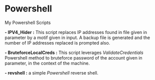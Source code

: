 # Powershell
My Powershell Scripts

**- IPV4_Hider :**
This script replaces IP addresses found in file given in parameter by a motif given in input. A backup file is generated and the number of IP addresses replaced is prompted also.

**- BruteforceLocalCreds :**
This script leverages _ValidateCredentials_ Powershell method to bruteforce password of the account given in parameter, in  the context of the machine.

**- revshell :**
a simple _Powershell_ reverse shell.
